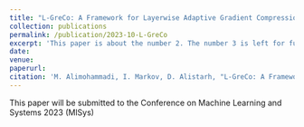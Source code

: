 ```yaml
---
title: "L-GreCo: A Framework for Layerwise Adaptive Gradient Compression"
collection: publications
permalink: /publication/2023-10-L-GreCo
excerpt: 'This paper is about the number 2. The number 3 is left for future work.'
date: 
venue: 
paperurl:
citation: 'M. Alimohammadi, I. Markov, D. Alistarh, "L-GreCo: A Framework for Layerwise Adaptive Gradient Compression", 2022'
---
```

This paper will be submitted to the Conference on Machine Learning and Systems 2023 (MlSys)